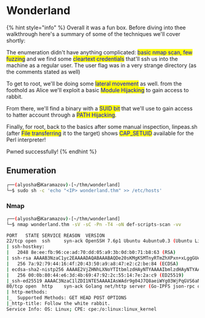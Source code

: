# Wonderland

{% hint style="info" %}
Overall it was a fun box. Before diving into thee walkthrough here's a summary of some of the techniques we'll cover shortly:

The enumeration didn't have anything complicated: <mark style="color:blue;">basic nmap scan, few fuzzing</mark> and we find some <mark style="color:blue;">cleartext credentials</mark> that'll ssh us into the machine as a regular user. The user flag was in a very strange directory (as the comments stated as well)

To get to root, we'll be doing some <mark style="color:blue;">lateral movement</mark> as well. from the foothold as Alice we'll exploit a basic <mark style="color:blue;">Module Hijacking</mark> to gain access to rabbit.

From there, we'll find a binary with a <mark style="color:blue;">SUID bit</mark> that we'll use to gain access to hatter account through a <mark style="color:blue;">PATH Hijacking</mark>.

Finally, for root, back to the basics after some manual inspection, linpeas.sh (after <mark style="color:blue;">File transferring</mark> it to the target) shows <mark style="color:blue;">CAP\_SETUID</mark> available for the Perl interpreter!

Pwned successfully!
{% endhint %}

## Enumeration

```bash
┌──(alyosha㉿Karamazov)-[~/thm/wonderland]
└─$ sudo sh -c 'echo "<IP> wonderland.thm" >> /etc/hosts'
```

### Nmap

```bash
┌──(alyosha㉿Karamazov)-[~/thm/wonderland]
└─$ nmap wonderland.thm -sV -sC -Pn -T4 -oN def-scripts-scan -vv

PORT   STATE SERVICE REASON  VERSION
22/tcp open  ssh     syn-ack OpenSSH 7.6p1 Ubuntu 4ubuntu0.3 (Ubuntu Linux; protocol 2.0)
| ssh-hostkey: 
|   2048 8e:ee:fb:96:ce:ad:70:dd:05:a9:3b:0d:b0:71:b8:63 (RSA)
| ssh-rsa AAAAB3NzaC1yc2EAAAADAQABAAABAQDe20sKMgKSMTnyRTmZhXPxn+xLggGUemXZLJDkaGAkZSMgwM3taNTc8OaEku7BvbOkqoIya4ZI8vLuNdMnESFfB22kMWfkoB0zKCSWzaiOjvdMBw559UkLCZ3bgwDY2RudNYq5YEwtqQMFgeRCC1/rO4h4Hl0YjLJufYOoIbK0EPaClcDPYjp+E1xpbn3kqKMhyWDvfZ2ltU1Et2MkhmtJ6TH2HA+eFdyMEQ5SqX6aASSXM7OoUHwJJmptyr2aNeUXiytv7uwWHkIqk3vVrZBXsyjW4ebxC3v0/Oqd73UWd5epuNbYbBNls06YZDVI8wyZ0eYGKwjtogg5+h82rnWN
|   256 7a:92:79:44:16:4f:20:43:50:a9:a8:47:e2:c2:be:84 (ECDSA)
| ecdsa-sha2-nistp256 AAAAE2VjZHNhLXNoYTItbmlzdHAyNTYAAAAIbmlzdHAyNTYAAABBBHH2gIouNdIhId0iND9UFQByJZcff2CXQ5Esgx1L96L50cYaArAW3A3YP3VDg4tePrpavcPJC2IDonroSEeGj6M=
|   256 00:0b:80:44:e6:3d:4b:69:47:92:2c:55:14:7e:2a:c9 (ED25519)
|_ssh-ed25519 AAAAC3NzaC1lZDI1NTE5AAAAIAsWAdr9g04J7Q8aeiWYg03WjPqGVS6aNf/LF+/hMyKh
80/tcp open  http    syn-ack Golang net/http server (Go-IPFS json-rpc or InfluxDB API)
| http-methods: 
|_  Supported Methods: GET HEAD POST OPTIONS
|_http-title: Follow the white rabbit.
Service Info: OS: Linux; CPE: cpe:/o:linux:linux_kernel
```






